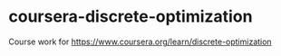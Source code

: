 # coursera-discrete-optimization
Course work for https://www.coursera.org/learn/discrete-optimization
